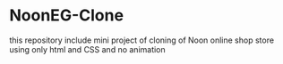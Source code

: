 # NoonEG-Clone
this repository include mini project of cloning of Noon online shop store using only html and CSS and no animation  
